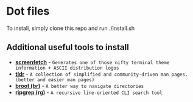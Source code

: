 # Dot files

To install, simply clone this repo and run ./install.sh

## Additional useful tools to install
 * __[screenfetch](https://github.com/KittyKatt/screenFetch)__ - `Generates one of those nifty terminal theme information + ASCII distribution logos`
 * __[tldr](https://tldr.sh/)__ - `A collection of simplified and community-driven man pages. (better and easier man pages)`
 * __[broot (br)](https://github.com/Canop/broot)__ - `A better way to navigate directories`
 * __[ripgrep (rg)](https://github.com/BurntSushi/ripgrep)__ - `A recursive line-oriented CLI search tool`
 

